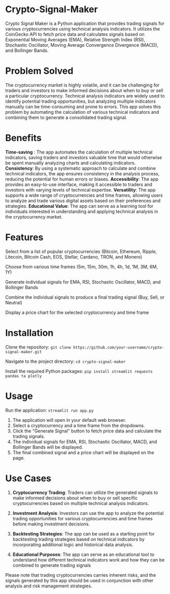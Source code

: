 # Crypto-Signal-Maker
 Crypto Signal Maker is a Python application that provides trading signals for various cryptocurrencies using technical analysis indicators. It utilizes the CoinGecko API to fetch price data and calculates signals based on Exponential Moving Averages (EMA), Relative Strength Index (RSI), Stochastic Oscillator, Moving Average Convergence Divergence (MACD), and Bollinger Bands.

# Problem Solved
The cryptocurrency market is highly volatile, and it can be challenging for traders and investors to make informed decisions about when to buy or sell a particular cryptocurrency. Technical analysis indicators are widely used to identify potential trading opportunities, but analyzing multiple indicators manually can be time-consuming and prone to errors. This app solves this problem by automating the calculation of various technical indicators and combining them to generate a consolidated trading signal.

# Benefits
**Time-saving** : The app automates the calculation of multiple technical indicators, saving traders and investors valuable time that would otherwise be spent manually analyzing charts and calculating indicators.
**Consistency**: By using a systematic approach to calculate and combine technical indicators, the app ensures consistency in the analysis process, reducing the potential for human errors or biases.
**Accessibility**: The app provides an easy-to-use interface, making it accessible to traders and investors with varying levels of technical expertise.
**Versatility**: The app supports a wide range of cryptocurrencies and time frames, allowing users to analyze and trade various digital assets based on their preferences and strategies.
**Educational Value**: The app can serve as a learning tool for individuals interested in understanding and applying technical analysis in the cryptocurrency market.

# Features
Select from a list of popular cryptocurrencies (Bitcoin, Ethereum, Ripple, Litecoin, Bitcoin Cash, EOS, Stellar, Cardano, TRON, and Monero)

Choose from various time frames (5m, 15m, 30m, 1h, 4h, 1d, 1M, 3M, 6M, 1Y)

Generate individual signals for EMA, RSI, Stochastic Oscillator, MACD, and Bollinger Bands

Combine the individual signals to produce a final trading signal (Buy, Sell, or Neutral)

Display a price chart for the selected cryptocurrency and time frame



# Installation

Clone the repository:
   `git clone https://github.com/your-username/crypto-signal-maker.git`

Navigate to the project directory:
       `cd crypto-signal-maker`

Install the required Python packages:
     `pip install streamlit requests pandas ta plotly`



# Usage

Run the application:
     `streamlit run app.py`

1. The application will open in your default web browser.
2. Select a cryptocurrency and a time frame from the dropdowns.
3. Click the "Generate Signal" button to fetch price data and calculate the trading signals.
4. The individual signals for EMA, RSI, Stochastic Oscillator, MACD, and Bollinger Bands will be displayed.
5. The final combined signal and a price chart will be displayed on the page.


# Use Cases
1. **Cryptocurrency Trading**: Traders can utilize the generated signals to make informed decisions about when to buy or sell specific cryptocurrencies based on multiple technical analysis indicators.

2. **Investment Analysis**: Investors can use the app to analyze the potential trading opportunities for various cryptocurrencies and time frames before making investment decisions.

3. **Backtesting Strategies**: The app can be used as a starting point for backtesting trading strategies based on technical indicators by incorporating additional logic and historical data analysis.

4. **Educational Purposes**: The app can serve as an educational tool to understand how different technical indicators work and how they can be combined to generate trading signals


Please note that trading cryptocurrencies carries inherent risks, and the signals generated by this app should be used in conjunction with other analysis and risk management strategies.
